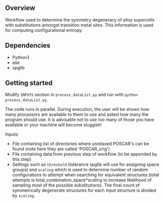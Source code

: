 ## Overview
Workflow used to determine the symmetry degeneracy of alloy supercells with substitutions amongst transition metal sites. This information is used for computing configurational entropy.

## Dependencies

- Python3
- ase
- spglib

## Getting started

Modify `INPUTS` section in `process_dataList.py` and run with `python process_dataList.py`.

The code runs in parallel. During execution, the user will be shown how many processors are available to them to use and asked how many the program should use. It is advisable not to use too many of those you have available or your machine will become sluggish!

Inputs:
- File containing list of directories where unrelaxed POSCAR's can be found (note here they are called 'POSCAR_orig')
- File containing data from previous step of workflow (to be appended by this step)
- Settings such as `threshold` (tolerance spglib will use for assigning space groups) and `scaling` which is used to determine number of random configurations to attempt when searching for equivalent structures (total attempts is total_combination_space*scaling to increase likelihood of sampling most of the possible substitutions). The final count of symmetrically degenerate structures for each input structure is divided by `scaling`.
